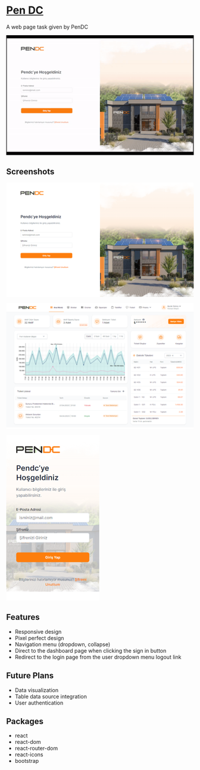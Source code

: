 # [Pen DC ](https://pendc-task-six.vercel.app)

A web page task given by PenDC

![Page GIF](public/login_page.gif)

## Screenshots

<a href="https://pendc-task-six.vercel.app/"><img src="public/login_page.png" alt="Login Page"></a>

<a href="https://pendc-task-six.vercel.app/dashboard"><img src="public/pendc_dashboard.png" alt="Dashboard Page"></a>

<img src="public/login_page_responsive.png" alt="Responsive login page" width="250">

## Features

- Responsive design
- Pixel perfect design
- Navigation menu (dropdown, collapse)
- Direct to the dashboard page when clicking the sign in button
- Redirect to the login page from the user dropdown menu logout link

## Future Plans

- Data visualization
- Table data source integration
- User authentication

## Packages

- react
- react-dom
- react-router-dom
- react-icons
- bootstrap
